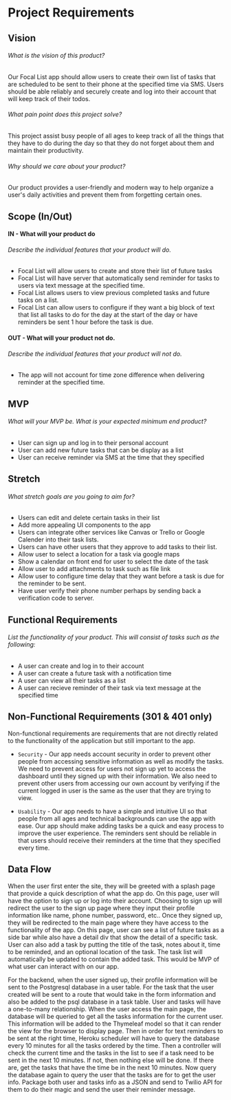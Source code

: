 # Project Requirements

## Vision

###### What is the vision of this product?

Our Focal List app should allow users to create their own list of tasks that are scheduled to be sent to their phone at the specified time via SMS. Users should be able reliably and securely create and log into their account that will keep track of their todos. 

###### What pain point does this project solve?

This project assist busy people of all ages to keep track of all the things that they have to do during the day so that they do not forget about them and maintain their productivity.   

###### Why should we care about your product?

Our product provides a user-friendly and modern way to help organize a user's daily activities and prevent them from forgetting certain ones.  

## Scope (In/Out)
#### IN - What will your product do
###### Describe the individual features that your product will do.

- Focal List will allow users to create and store their list of future tasks
- Focal List will have server that automatically send reminder for tasks to users via text message at the specified time. 
- Focal List allows users to view previous completed tasks and future tasks on a list. 
- Focal List can allow users to configure if they want a big block of text that list all tasks to do for the day at the start of the day or have reminders be sent 1 hour before the task is due.  


#### OUT - What will your product not do.
###### Describe the individual features that your product will not do.

 - The app will not account for time zone difference when delivering reminder at the specified time.


## MVP
###### What will your MVP be. What is your expected minimum end product?

 - User can sign up and log in to their personal account 
 - User can add new future tasks that can be display as a list 
 - User can receive reminder via SMS at the time that they specified

## Stretch
###### What stretch goals are you going to aim for?

- Users can edit and delete certain tasks in their list
- Add more appealing UI components to the app
- Users can integrate other services like Canvas or Trello or Google Calender into their task lists. 
- Users can have other users that they approve to add tasks to their list. 
- Allow user to select a location for a task via google maps
- Show a calendar on front end for user to select the date of the task
- Allow user to add attachments to task such as file link
- Allow user to configure time delay that they want before a task is due for the reminder to be sent. 
- Have user verify their phone number perhaps by sending back a verification code to server. 

## Functional Requirements
###### List the functionality of your product. This will consist of tasks such as the following:

- A user can create and log in to their account
- A user can create a future task with a notification time
- A user can view all their tasks as a list
- A user can recieve reminder of their task via text message at the specified time

## Non-Functional Requirements (301 & 401 only)
Non-functional requirements are requirements that are not directly related to the functionality of the application but still important to the app.

- `Security` - Our app needs account security in order to prevent other people from accessing sensitive information as well as modify the tasks. We need to prevent access for users not sign up yet to access the dashboard until they signed up with their information. We also need to prevent other users from accessing our own account by verifying if the current logged in user is the same as the user that they are trying to view.

- `Usability` - Our app needs to have a simple and intuitive UI so that people from all ages and technical backgrounds can use the app with ease. Our app should make adding tasks be a quick and easy process to improve the user experience. The reminders sent should be reliable in that users should receive their reminders at the time that they specified every time.  

## Data Flow

When the user first enter the site, they will be greeted with a splash page that provide a quick description of what the app do. On this page, user will have the option to sign up or log into their account. Choosing to sign up will redirect the user to the sign up page where they input their profile information like name, phone number, password, etc.. Once they signed up, they will be redirected to the main page where they have access to the functionality of the app. On this page, user can see a list of future tasks as a side bar while also have a detail div that show the detail of a specific task. User can also add a task by putting the title of the task, notes about it, time to be reminded, and an optional location of the task. The task list will automatically be updated to contain the added task. This would be MVP of what user can interact with on our app.

For the backend, when the user signed up, their profile information will be sent to the Postgresql database in a user table. For the task that the user created will be sent to a route that would take in the form information and also be added to the psql database in a task table. User and tasks will have a one-to-many relationship. When the user access the main page, the database will be queried to get all the tasks information for the current user. This information will be added to the Thymeleaf model so that it can render the view for the browser to display page. Then in order for text reminders to be sent at the right time, Heroku scheduler will have to query the database every 10 minutes for all the tasks ordered by the time. Then a controller will check the current time and the tasks in the list to see if a task need to be sent in the next 10 minutes. If not, then nothing else will be done. If there are, get the tasks that have the time be in the next 10 minutes. Now query the database again to query the user that the tasks are for to get the user info. Package both user and tasks info as a JSON and send to Twilio API for them to do their magic and send the user their reminder message.  

